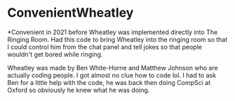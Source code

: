# ConvenientWheatley
*Convenient in 2021 before Wheatley was implemented directly into The Ringing Room.
Had this code to bring Wheatley into the ringing room so that I could control him from the chat panel and tell jokes so that people wouldn't get bored while ringing.

Wheatley was made by Ben White-Horne and Matthew Johnson who are actually coding people.
I got almost no clue how to code lol. I had to ask Ben for a little help with the code, he was back then doing CompSci at Oxford so obviously he knew what he was doing.

